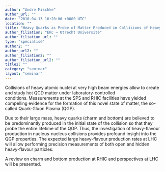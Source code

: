 ```yaml
---
author: "Andre Mischke"
author_url: ""
date: "2010-04-13 10:20:00 +0000 UTC"
location: ""
title: "Heavy Quarks as Probe of Matter Produced in Collisions of Heavy Atomic Nuclei"
author_filiation: "ERC – Utrecht Université"
author_filiation_url: ""
type: "spécialisé"
author2: ""
author_url2: ""
author_filiation2: ""
author_filiation_url2: ""
title2: ""
category: "seminar" 
layout: "seminar"
---
```

Collisions of heavy atomic nuclei at very high beam energies allow to create and study hot QCD matter under laboratory-controlled conditions. Measurements at the SPS and RHIC facilities have yielded compelling evidence for the formation of this novel state of matter, the so-called Quark-Gluon Plasma (QGP).

Due to their large mass, heavy quarks (charm and bottom) are believed to be predominantly produced in the initial state of the collision so that they probe the entire lifetime of the QGP. Thus, the investigation of heavy-flavour production in nucleus-nucleus collisions provides profound insight into the QGP properties. The expected large heavy-flavour production rates at LHC will allow performing precision measurements of both open and hidden heavy-flavour particles.

A review on charm and bottom production at RHIC and perspectives at LHC will be presented.

 
